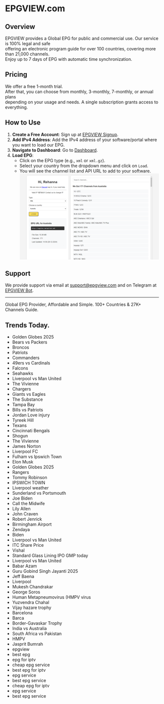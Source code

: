 # EPGVIEW.com



## Overview
EPGVIEW provides a Global EPG for public and commercial use. Our service is 100% legal and safe\
offering an electronic program guide for over 100 countries, covering more than 21,000 channels.\
Enjoy up to 7 days of EPG with automatic time synchronization.

## Pricing
We offer a free 1-month trial. \
After that, you can choose from monthly, 3-monthly, 7-monthly, or annual plans \
depending on your usage and needs. A single subscription grants access to everything.

## How to Use
1. **Create a Free Account**: Sign up at [EPGVIEW Signup](https://epgview.com/signup.php).
2. **Add IPv4 Address**: Add the IPv4 address of your software/portal where you want to load our EPG.
3. **Navigate to Dashboard**: Go to [Dashboard](https://epgview.com/dashboard.php).
4. **Load EPG**:
   - Click on the EPG type (e.g., `xml` or `xml.gz`).
   - Select your country from the dropdown menu and click on `Load`.
   - You will see the channel list and API URL to add to your software.
![EPGVIEW](img/dashboard.png)
## Support
We provide support via email at [support@epgview.com](mailto:support@epgview.com) and on Telegram at [EPGVIEW Bot](https://t.me/epgview_bot).

---

Global EPG Provider, Affordable and Simple. 100+ Countries & 27K+ Channels Guide.

## Trends Today.

- Golden Globes 2025
- Bears vs Packers
- Broncos
- Patriots
- Commanders
- 49ers vs Cardinals
- Falcons
- Seahawks
- Liverpool vs Man United
- The Vivienne
- Chargers
- Giants vs Eagles
- The Substance
- Tampa Bay
- Bills vs Patriots
- Jordan Love injury
- Tyreek Hill
- Texans
- Cincinnati Bengals
- Shogun
- The Vivienne
- James Norton
- Liverpool FC
- Fulham vs Ipswich Town
- Elon Musk
- Golden Globes 2025
- Rangers
- Tommy Robinson
- IPSWICH TOWN
- Liverpool weather
- Sunderland vs Portsmouth
- Joe Biden
- Call the Midwife
- Lily Allen
- John Craven
- Robert Jenrick
- Birmingham Airport
- Zendaya
- Biden
- Liverpool vs Man United
- ITC Share Price
- Vishal
- Standard Glass Lining IPO GMP today
- Liverpool vs Man United
- Babar Azam
- Guru Gobind Singh Jayanti 2025
- Jeff Baena
- Liverpool
- Mukesh Chandrakar
- George Soros
- Human Metapneumovirus (HMPV virus
- Yuzvendra Chahal
- Vijay hazare trophy
- Barcelona
- Barca
- Border-Gavaskar Trophy
- India vs Australia
- South Africa vs Pakistan
- HMPV
- Jasprit Bumrah
- epgview
- best epg
- epg for iptv
- cheap epg service
- best epg for iptv
- epg service
- best epg service
- cheap epg for iptv
- epg service
- best epg service
